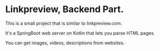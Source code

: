 # Linkpreview, Backend Part.

This is a small project that is similar to linkpreview.com.

It's a SpringBoot web server on Kotlin that lets you parse HTML pages.

You can get images, videos, descriptions from websites.


